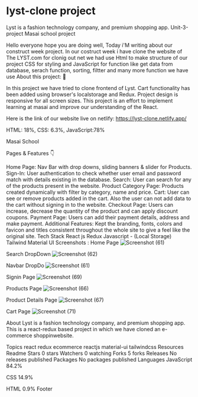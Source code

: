 # lyst-clone project
Lyst is a fashion technology company, and premium shopping app.
Unit-3-project Masai school project


 Hello everyone hope you are doing well, Today i'M writing about our construct week project. In our costruct week i have clone the website of The LYST.com for clonig out net we had use Html to make structure of our project CSS for styling and JavaScript for function like get data from database, serach function, sorting, filtter and many more function we have use
 About this project: 🙌

In this project we have tried to clone frontend of Lyst. Cart functionality has been added using browser's localstorage and Redux. Project design is responsive for all screen sizes. This project is an effort to implement learning at masai and improve our understanding of the React.

Here is the link of our website live on netlify: https://lyst-clone.netlify.app/

HTML: 18%, CSS: 6.3%, JavaScript:78%

Masai School


Pages & Features 👇


Home Page: Nav Bar with drop downs, sliding banners & slider for Products.
Sign-In: User authentication to check whether user email and password match with details existing in the database.
Search: User can search for any of the products present in the website.
Product Category Page: Products created dynamically with filter by category, name and price.
Cart: User can see or remove products added in the cart. Also the user can not add data to the cart without signing in to the website.
Checkout Page: Users can increase, decrease the quantity of the product and can apply discount coupons.
Payment Page: Users can add their payment details, address and make payment.
Additional Features: Kept the branding, fonts, colors and favicon and titles consistent throughout the whole site to give a feel like the original site.
Tech Stack
React js
Redux
Javascript - (Local Storage)
Tailwind
Material UI
Screenshots :
Home Page
![Screenshot (61)](https://user-images.githubusercontent.com/102020617/192690983-f7a43f9d-5424-4a7e-a687-ebbed879cd5d.png)



Search DropDown
![Screenshot (62)](https://user-images.githubusercontent.com/102020617/192691014-e55df362-7265-4ebe-91e3-8db459ad7597.png)



Navbar DropDo
![Screenshot (61)](https://user-images.githubusercontent.com/102020617/192691052-884e9996-064c-4824-9a5f-a3a14a9fa2dc.png)


Signin Page
![Screenshot (69)](https://user-images.githubusercontent.com/102020617/192691079-dcb7f787-a2f0-447b-b11d-72f665061463.png)



Products Page
![Screenshot (66)](https://user-images.githubusercontent.com/102020617/192691164-56456fe9-fb8b-472d-8066-0fc7b98ee456.png)



Product Details Page
![Screenshot (67)](https://user-images.githubusercontent.com/102020617/192691218-da284cc4-20fd-46b1-a04e-8ad9c933480e.png)



Cart Page
![Screenshot (71)](https://user-images.githubusercontent.com/102020617/192691327-7cbe40e0-b49b-416d-b634-05fa4fc2ebc1.png)




About
Lyst is a fashion technology company, and premium shopping app. This is a react-redux based project in which we have cloned an e-commerce shoppinwebsite.




 
 
Topics
react redux ecommerce reactjs material-ui tailwindcss
Resources
 Readme
Stars
 0 stars
Watchers
 0 watching
Forks
 5 forks
Releases
No releases published
Packages
No packages published
Languages
JavaScript
84.2%
 
CSS
14.9%
 
HTML
0.9%
Footer

